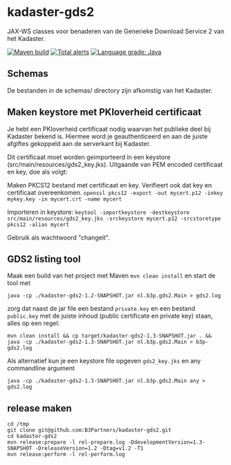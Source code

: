 kadaster-gds2
=============

JAX-WS classes voor benaderen van de Generieke Download Service 2 van het Kadaster. 

[![Maven build](https://github.com/B3Partners/kadaster-gds2/actions/workflows/maven.yml/badge.svg)](https://github.com/B3Partners/kadaster-gds2/actions/workflows/maven.yml)
[![Total alerts](https://img.shields.io/lgtm/alerts/g/B3Partners/kadaster-gds2.svg?logo=lgtm&logoWidth=18)](https://lgtm.com/projects/g/B3Partners/kadaster-gds2/alerts/)
[![Language grade: Java](https://img.shields.io/lgtm/grade/java/g/B3Partners/kadaster-gds2.svg?logo=lgtm&logoWidth=18)](https://lgtm.com/projects/g/B3Partners/kadaster-gds2/context:java)


## Schemas

De bestanden in de schemas/ directory zijn afkomstig van het Kadaster.

## Maken keystore met PKIoverheid certificaat

Je hebt een PKIoverheid certificaat nodig waarvan het publieke deel bij Kadaster bekend is. 
Hiermee word je geauthenticeerd en aan de juiste afgiftes gekoppeld aan de serverkant bij Kadaster.

Dit certificaat moet worden geimporteerd in een keystore (src/main/resources/gds2_key.jks). 
Uitgaande van PEM encoded certificaat en key, doe als volgt:

Maken PKCS12 bestand met certificaat en key. Verifieert ook dat key en certificaat overeenkomen.
`openssl pkcs12 -export -out mycert.p12 -inkey mykey.key -in mycert.crt -name mycert`

Importeren in keystore:
`keytool -importkeystore -destkeystore src/main/resources/gds2_key.jks -srckeystore mycert.p12 -srcstoretype pkcs12 -alias mycert`

Gebruik als wachtwoord "changeit".


## GDS2 listing tool

Maak een build van het project met Maven `mvn clean install` en start de tool met 

`java -cp ./kadaster-gds2-1.2-SNAPSHOT.jar nl.b3p.gds2.Main > gds2.log` 

zorg dat naast 
de jar file een bestand `private.key` en een bestand `public.key` met 
de juiste inhoud (public certificate en private key) staan, alles op een regel:

`mvn clean install && cp target/kadaster-gds2-1.3-SNAPSHOT.jar . && java -cp ./kadaster-gds2-1.3-SNAPSHOT.jar nl.b3p.gds2.Main > b3p-gds2.log`

Als alternatief kun je een keystore file opgeven `gds2_key.jks` en any commandline argument 

`java -cp ./kadaster-gds2-1.3-SNAPSHOT.jar nl.b3p.gds2.Main any > gds2.log`


## release maken


```
cd /tmp
git clone git@github.com:B3Partners/kadaster-gds2.git
cd kadaster-gds2
mvn release:prepare -l rel-prepare.log -DdevelopmentVersion=1.3-SNAPSHOT -DreleaseVersion=1.2 -Dtag=v1.2 -T1
mvn release:perform -l rel-perform.log
```


